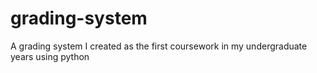 # grading-system
A grading system I created as the first coursework in my undergraduate years using python
